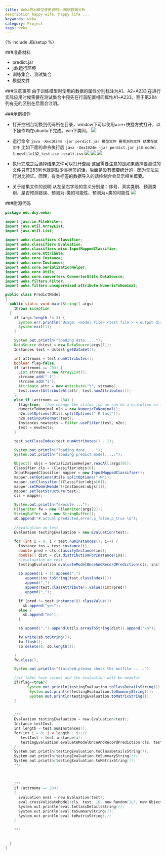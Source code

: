 ```yaml
---
title: Weka导出模型使用说明--网络数据分析
description happy wife, happy life ...
keywords: weka
category: Project
tags: weka
---
```



{% include JB/setup %}


###准备材料
- predict.jar
- jdk运行环境
- 训练集合、测试集合
- 模型文件

###注意事项
由于训练模型时使用的数据的属性分别标注为A1、A2~A233,在进行实际应用时候需要在测试集合中预先在行首配置相同属性A1~A233。至于第284列有无的区别在后面会注明。

<!--more-->
###示例操作
- 打开控制台切换到代码所在目录，window下可以使用`win+r`快捷方式打开，以下操作均在ubuntu下完成。win下类同。
![](http://needpp.qiniudn.com/2014/12/24/9a4b8278-8b76-11e4-a385-f23c9156bf7b.png)


- 运行命令
`java -Xmx1024m -jar perdict.jar 模型文件 要预测的文件 结果存放文件`
比如下面的命令执行后
`java -Xmx1024m -jar perdict.jar j48.model 3-newfile132_test.csv result.csv`
![](http://needpp.qiniudn.com/2014/12/24/a4929050-8b76-11e4-a385-f23c9156bf7b.png)
![](http://needpp.qiniudn.com/2014/12/24/a5f83ad0-8b76-11e4-a385-f23c9156bf7b.png)
![](http://needpp.qiniudn.com/2014/12/24/a7bcac70-8b76-11e4-a385-f23c9156bf7b.png)



- 执行完成之后选择结果文件可以打开查阅
这里需要注意的是如果选择要测试的文件只有283列也就是缺少类标签的话，后面是没有概要统计的，因为无法进行对比验证。同理，有类标签的数据导入的话控制台会显示相关概要。

- 关于结果文件的说明
从左至右字段的含义分别是：序号、真实类别、预测类别、是否预测错误、预测为-类的可能性、预测为+类的可能性
![](http://needpp.qiniudn.com/2014/12/24/b2a8a6a2-8b76-11e4-a385-f23c9156bf7b.png)


###附源代码
```java
package edu.dcy.weka;

import java.io.FileWriter;
import java.util.ArrayList;
import java.util.List;

import weka.classifiers.Classifier;
import weka.classifiers.Evaluation;
import weka.classifiers.misc.InputMappedClassifier;
import weka.core.Attribute;
import weka.core.Instance;
import weka.core.Instances;
import weka.core.SerializationHelper;
import weka.core.Utils;
import weka.core.converters.ConverterUtils.DataSource;
import weka.filters.Filter;
import weka.filters.unsupervised.attribute.NumericToNominal;

public class PredictModel
{
  public static void main(String[] args)
    throws Exception
  {
    if (args.length != 3) {
      System.err.println("Usage: <model file> <test file > < output dir>");
      System.exit(1);
    }

    System.out.println("loading data.....");
    DataSource dstest = new DataSource(args[1]);
    Instances test = dstest.getDataSet();

    int attrnums = test.numAttributes();
    boolean flag=false;
    if (attrnums == 283) {
      List strname = new ArrayList();
      strname.add("-1");
      strname.add("1");
      Attribute attr = new Attribute("Y", strname);
      test.insertAttributeAt(attr, test.numAttributes());
    }
    else if (attrnums == 284) {
      flag=true;  //we change the status ,so we can do a evalution on test set
      NumericToNominal n2n = new NumericToNominal();
      n2n.setOptions(Utils.splitOptions("-R last"));
      n2n.setInputFormat(test);
      Instances newtests = Filter.useFilter(test, n2n);
      test = newtests;
    }

    test.setClassIndex(test.numAttributes() - 1);

    System.out.println("loading done.....");
    System.out.println("loading predict model.....");

    Object[] objs = SerializationHelper.readAll(args[0]);
    Classifier cls = (Classifier)objs[0];
    InputMappedClassifier mapper = new InputMappedClassifier();
    mapper.setOptions(Utils.splitOptions("-M"));
    mapper.setClassifier((Classifier)objs[0]);
    mapper.setModelHeader((Instances)objs[1]);
    mapper.setTestStructure(test);
    cls = mapper;

    System.out.println("execute ...");
    FileWriter fw = new FileWriter(args[2]);
    StringBuffer sb = new StringBuffer();
    sb.append("#,actual,predicted,error,p_false,p_true \n");
    
    //evaluation on test
    Evaluation testingEvaluation = new Evaluation(test);
    
    for (int i = 0; i < test.numInstances(); i++) {
      Instance ins = test.instance(i);
      double pred = cls.classifyInstance(ins);
      double[] dist = cls.distributionForInstance(ins);
      //evaluation on test
      testingEvaluation.evaluateModelOnceAndRecordPrediction(cls, ins);
      
      sb.append(i + 1).append(",")
        .append(ins.toString(test.classIndex()))
        .append(",")
        .append(test.classAttribute().value((int)pred))
        .append(",");

      if (pred != test.instance(i).classValue())
        sb.append("yes");
      else {
        sb.append("no");
      }

      sb.append(",").append(Utils.arrayToString(dist)).append("\n");

      fw.write(sb.toString());
      fw.flush();
      sb.delete(0, sb.length());

    }
    fw.close();

    System.out.println("finished,please check the outfile .....");

    //if label have values and the evaluation will be meanful
    if(flag==true){
    	  System.out.println(testingEvaluation.toClassDetailsString());
    	   System.out.println(testingEvaluation.toSummaryString());
    	   System.out.println(testingEvaluation.toMatrixString());
    }
    
    
    /**
    Evaluation testingEvaluation = new Evaluation(test);
    Instance testInst;
    int length = test.numInstances();
    for(int i = 0; i < length ; i++){
       testInst = test.instance(i);
       testingEvaluation.evaluateModelOnceAndRecordPrediction(cls, testInst);
    }
    System.out.println(testingEvaluation.toClassDetailsString());
    System.out.println(testingEvaluation.toSummaryString());
    System.out.println(testingEvaluation.toMatrixString());
    **/
    
    
    
    /**
    if (attrnums == 284)
    {
      Evaluation eval = new Evaluation(test);
      eval.crossValidateModel(cls, test, 10, new Random(1L), new Object[0]);
      System.out.println(eval.toClassDetailsString());
      System.out.println(eval.toSummaryString());
      System.out.println(eval.toMatrixString());
    }
    
    **/
    
    
  }
}
```

